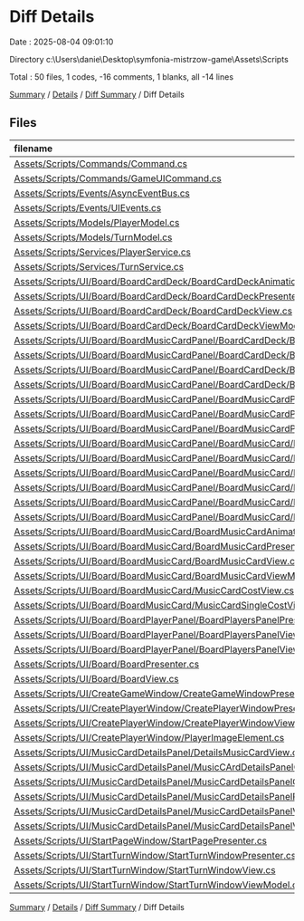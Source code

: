 # Diff Details

Date : 2025-08-04 09:01:10

Directory c:\\Users\\danie\\Desktop\\symfonia-mistrzow-game\\Assets\\Scripts

Total : 50 files,  1 codes, -16 comments, 1 blanks, all -14 lines

[Summary](results.md) / [Details](details.md) / [Diff Summary](diff.md) / Diff Details

## Files
| filename | language | code | comment | blank | total |
| :--- | :--- | ---: | ---: | ---: | ---: |
| [Assets/Scripts/Commands/Command.cs](/Assets/Scripts/Commands/Command.cs) | C# | 26 | 0 | 4 | 30 |
| [Assets/Scripts/Commands/GameUICommand.cs](/Assets/Scripts/Commands/GameUICommand.cs) | C# | -3 | 0 | -2 | -5 |
| [Assets/Scripts/Events/AsyncEventBus.cs](/Assets/Scripts/Events/AsyncEventBus.cs) | C# | 1 | 0 | 0 | 1 |
| [Assets/Scripts/Events/UIEvents.cs](/Assets/Scripts/Events/UIEvents.cs) | C# | 20 | 0 | 4 | 24 |
| [Assets/Scripts/Models/PlayerModel.cs](/Assets/Scripts/Models/PlayerModel.cs) | C# | 12 | 0 | 2 | 14 |
| [Assets/Scripts/Models/TurnModel.cs](/Assets/Scripts/Models/TurnModel.cs) | C# | 3 | 0 | 0 | 3 |
| [Assets/Scripts/Services/PlayerService.cs](/Assets/Scripts/Services/PlayerService.cs) | C# | 5 | 0 | 1 | 6 |
| [Assets/Scripts/Services/TurnService.cs](/Assets/Scripts/Services/TurnService.cs) | C# | -7 | -1 | 1 | -7 |
| [Assets/Scripts/UI/Board/BoardCardDeck/BoardCardDeckAnimationController.cs](/Assets/Scripts/UI/Board/BoardCardDeck/BoardCardDeckAnimationController.cs) | C# | 23 | 0 | 3 | 26 |
| [Assets/Scripts/UI/Board/BoardCardDeck/BoardCardDeckPresenter.cs](/Assets/Scripts/UI/Board/BoardCardDeck/BoardCardDeckPresenter.cs) | C# | 46 | 0 | 12 | 58 |
| [Assets/Scripts/UI/Board/BoardCardDeck/BoardCardDeckView.cs](/Assets/Scripts/UI/Board/BoardCardDeck/BoardCardDeckView.cs) | C# | 40 | 0 | 5 | 45 |
| [Assets/Scripts/UI/Board/BoardCardDeck/BoardCardDeckViewModel.cs](/Assets/Scripts/UI/Board/BoardCardDeck/BoardCardDeckViewModel.cs) | C# | 11 | 0 | 1 | 12 |
| [Assets/Scripts/UI/Board/BoardMusicCardPanel/BoardCardDeck/BoardCardDeckAnimationController.cs](/Assets/Scripts/UI/Board/BoardMusicCardPanel/BoardCardDeck/BoardCardDeckAnimationController.cs) | C# | -7 | 0 | -2 | -9 |
| [Assets/Scripts/UI/Board/BoardMusicCardPanel/BoardCardDeck/BoardCardDeckPresenter.cs](/Assets/Scripts/UI/Board/BoardMusicCardPanel/BoardCardDeck/BoardCardDeckPresenter.cs) | C# | -24 | 0 | -7 | -31 |
| [Assets/Scripts/UI/Board/BoardMusicCardPanel/BoardCardDeck/BoardCardDeckView.cs](/Assets/Scripts/UI/Board/BoardMusicCardPanel/BoardCardDeck/BoardCardDeckView.cs) | C# | -8 | 0 | -1 | -9 |
| [Assets/Scripts/UI/Board/BoardMusicCardPanel/BoardCardDeck/BoardCardDeckViewModel.cs](/Assets/Scripts/UI/Board/BoardMusicCardPanel/BoardCardDeck/BoardCardDeckViewModel.cs) | C# | -6 | 0 | -1 | -7 |
| [Assets/Scripts/UI/Board/BoardMusicCardPanel/BoardMusicCardPanelPresenter.cs](/Assets/Scripts/UI/Board/BoardMusicCardPanel/BoardMusicCardPanelPresenter.cs) | C# | -82 | -3 | -20 | -105 |
| [Assets/Scripts/UI/Board/BoardMusicCardPanel/BoardMusicCardPanelView.cs](/Assets/Scripts/UI/Board/BoardMusicCardPanel/BoardMusicCardPanelView.cs) | C# | -21 | 0 | -4 | -25 |
| [Assets/Scripts/UI/Board/BoardMusicCardPanel/BoardMusicCardPanelViewModel.cs](/Assets/Scripts/UI/Board/BoardMusicCardPanel/BoardMusicCardPanelViewModel.cs) | C# | -6 | 0 | -1 | -7 |
| [Assets/Scripts/UI/Board/BoardMusicCardPanel/BoardMusicCard/BoardMusicCardAnimationController.cs](/Assets/Scripts/UI/Board/BoardMusicCardPanel/BoardMusicCard/BoardMusicCardAnimationController.cs) | C# | -59 | -10 | -17 | -86 |
| [Assets/Scripts/UI/Board/BoardMusicCardPanel/BoardMusicCard/BoardMusicCardPresenter.cs](/Assets/Scripts/UI/Board/BoardMusicCardPanel/BoardMusicCard/BoardMusicCardPresenter.cs) | C# | -95 | -1 | -12 | -108 |
| [Assets/Scripts/UI/Board/BoardMusicCardPanel/BoardMusicCard/BoardMusicCardView.cs](/Assets/Scripts/UI/Board/BoardMusicCardPanel/BoardMusicCard/BoardMusicCardView.cs) | C# | -36 | 0 | -11 | -47 |
| [Assets/Scripts/UI/Board/BoardMusicCardPanel/BoardMusicCard/BoardMusicCardViewModel.cs](/Assets/Scripts/UI/Board/BoardMusicCardPanel/BoardMusicCard/BoardMusicCardViewModel.cs) | C# | -23 | 0 | -3 | -26 |
| [Assets/Scripts/UI/Board/BoardMusicCardPanel/BoardMusicCard/MusicCardCostView.cs](/Assets/Scripts/UI/Board/BoardMusicCardPanel/BoardMusicCard/MusicCardCostView.cs) | C# | -21 | 0 | -2 | -23 |
| [Assets/Scripts/UI/Board/BoardMusicCardPanel/BoardMusicCard/MusicCardSingleCostView.cs](/Assets/Scripts/UI/Board/BoardMusicCardPanel/BoardMusicCard/MusicCardSingleCostView.cs) | C# | -19 | 0 | -1 | -20 |
| [Assets/Scripts/UI/Board/BoardMusicCard/BoardMusicCardAnimationController.cs](/Assets/Scripts/UI/Board/BoardMusicCard/BoardMusicCardAnimationController.cs) | C# | 59 | 10 | 17 | 86 |
| [Assets/Scripts/UI/Board/BoardMusicCard/BoardMusicCardPresenter.cs](/Assets/Scripts/UI/Board/BoardMusicCard/BoardMusicCardPresenter.cs) | C# | 111 | 1 | 14 | 126 |
| [Assets/Scripts/UI/Board/BoardMusicCard/BoardMusicCardView.cs](/Assets/Scripts/UI/Board/BoardMusicCard/BoardMusicCardView.cs) | C# | 47 | 0 | 15 | 62 |
| [Assets/Scripts/UI/Board/BoardMusicCard/BoardMusicCardViewModel.cs](/Assets/Scripts/UI/Board/BoardMusicCard/BoardMusicCardViewModel.cs) | C# | 23 | 0 | 3 | 26 |
| [Assets/Scripts/UI/Board/BoardMusicCard/MusicCardCostView.cs](/Assets/Scripts/UI/Board/BoardMusicCard/MusicCardCostView.cs) | C# | 21 | 0 | 2 | 23 |
| [Assets/Scripts/UI/Board/BoardMusicCard/MusicCardSingleCostView.cs](/Assets/Scripts/UI/Board/BoardMusicCard/MusicCardSingleCostView.cs) | C# | 19 | 0 | 1 | 20 |
| [Assets/Scripts/UI/Board/BoardPlayerPanel/BoardPlayersPanelPresenter.cs](/Assets/Scripts/UI/Board/BoardPlayerPanel/BoardPlayersPanelPresenter.cs) | C# | 9 | 0 | 4 | 13 |
| [Assets/Scripts/UI/Board/BoardPlayerPanel/BoardPlayersPanelView.cs](/Assets/Scripts/UI/Board/BoardPlayerPanel/BoardPlayersPanelView.cs) | C# | 20 | 0 | 6 | 26 |
| [Assets/Scripts/UI/Board/BoardPlayerPanel/BoardPlayersPanelViewModel.cs](/Assets/Scripts/UI/Board/BoardPlayerPanel/BoardPlayersPanelViewModel.cs) | C# | -6 | 0 | -1 | -7 |
| [Assets/Scripts/UI/Board/BoardPresenter.cs](/Assets/Scripts/UI/Board/BoardPresenter.cs) | C# | 25 | 0 | 4 | 29 |
| [Assets/Scripts/UI/Board/BoardView.cs](/Assets/Scripts/UI/Board/BoardView.cs) | C# | 24 | 0 | 7 | 31 |
| [Assets/Scripts/UI/CreateGameWindow/CreateGameWindowPresenter.cs](/Assets/Scripts/UI/CreateGameWindow/CreateGameWindowPresenter.cs) | C# | 12 | 0 | 2 | 14 |
| [Assets/Scripts/UI/CreatePlayerWindow/CreatePlayerWindowPresenter.cs](/Assets/Scripts/UI/CreatePlayerWindow/CreatePlayerWindowPresenter.cs) | C# | 0 | 0 | 1 | 1 |
| [Assets/Scripts/UI/CreatePlayerWindow/CreatePlayerWindowView.cs](/Assets/Scripts/UI/CreatePlayerWindow/CreatePlayerWindowView.cs) | C# | 3 | 0 | 4 | 7 |
| [Assets/Scripts/UI/CreatePlayerWindow/PlayerImageElement.cs](/Assets/Scripts/UI/CreatePlayerWindow/PlayerImageElement.cs) | C# | 19 | 0 | 3 | 22 |
| [Assets/Scripts/UI/MusicCardDetailsPanel/DetailsMusicCardView.cs](/Assets/Scripts/UI/MusicCardDetailsPanel/DetailsMusicCardView.cs) | C# | -22 | 0 | 0 | -22 |
| [Assets/Scripts/UI/MusicCardDetailsPanel/MusicCArdDetailsPanelCloseForReservedAnimationController.cs](/Assets/Scripts/UI/MusicCardDetailsPanel/MusicCArdDetailsPanelCloseForReservedAnimationController.cs) | C# | 17 | 0 | 4 | 21 |
| [Assets/Scripts/UI/MusicCardDetailsPanel/MusicCardDetailsPanelOpenFromBoardAnimationController.cs](/Assets/Scripts/UI/MusicCardDetailsPanel/MusicCardDetailsPanelOpenFromBoardAnimationController.cs) | C# | 28 | 0 | 4 | 32 |
| [Assets/Scripts/UI/MusicCardDetailsPanel/MusicCardDetailsPanelPresenter.cs](/Assets/Scripts/UI/MusicCardDetailsPanel/MusicCardDetailsPanelPresenter.cs) | C# | -31 | -2 | -9 | -42 |
| [Assets/Scripts/UI/MusicCardDetailsPanel/MusicCardDetailsPanelView.cs](/Assets/Scripts/UI/MusicCardDetailsPanel/MusicCardDetailsPanelView.cs) | C# | -6 | -10 | 1 | -15 |
| [Assets/Scripts/UI/MusicCardDetailsPanel/MusicCardDetailsPanelViewModel.cs](/Assets/Scripts/UI/MusicCardDetailsPanel/MusicCardDetailsPanelViewModel.cs) | C# | -91 | 0 | -20 | -111 |
| [Assets/Scripts/UI/StartPageWindow/StartPagePresenter.cs](/Assets/Scripts/UI/StartPageWindow/StartPagePresenter.cs) | C# | 12 | 0 | 2 | 14 |
| [Assets/Scripts/UI/StartTurnWindow/StartTurnWindowPresenter.cs](/Assets/Scripts/UI/StartTurnWindow/StartTurnWindowPresenter.cs) | C# | -29 | 0 | -4 | -33 |
| [Assets/Scripts/UI/StartTurnWindow/StartTurnWindowView.cs](/Assets/Scripts/UI/StartTurnWindow/StartTurnWindowView.cs) | C# | 4 | 0 | 0 | 4 |
| [Assets/Scripts/UI/StartTurnWindow/StartTurnWindowViewModel.cs](/Assets/Scripts/UI/StartTurnWindow/StartTurnWindowViewModel.cs) | C# | -37 | 0 | -8 | -45 |

[Summary](results.md) / [Details](details.md) / [Diff Summary](diff.md) / Diff Details